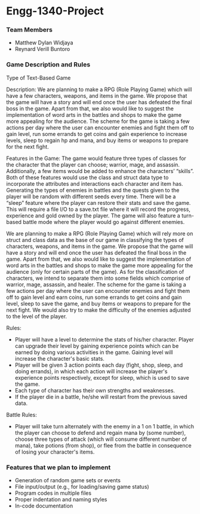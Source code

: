 # Engg-1340-Project
### Team Members
- Matthew Dylan Widjaya
- Reynard Verill Buntoro
### Game Description and Rules
Type of Text-Based Game

Description:
We are planning to make a RPG (Role Playing Game) which will have a few characters, weapons, and items in the game. We propose that the game will have a story and will end once the user has defeated the final boss in the game. Apart from that, we also would like to suggest the implementation of word arts in the battles and shops to make the game more appealing for the audience. The scheme for the game is taking a few actions per day where the user can encounter enemies and fight them off to gain level, run some errands to get coins and gain experience to increase levels, sleep to regain hp and mana, and buy items or weapons to prepare for the next fight. 

Features in the Game:
The game would feature three types of classes for the character that the player can choose; warrior, mage, and assassin. Additionally, a few items would be added to enhance the characters’ “skills”. Both of these features would use the class and struct data type to incorporate the attributes and interactions each character and item has. Generating the types of enemies in battles and the quests given to the player will be random with different seeds every time. There will be a “sleep” feature where the player can restore their stats and save the game. This will require a file I/O to a save.txt file where it will record the progress, experience and gold owned by the player. The game will also feature a turn-based battle mode where the player would go against different enemies. 

We are planning to make a RPG (Role Playing Game) which will rely more on struct and class data as the base of our game in classifying the types of characters, weapons, and items in the game. We propose that the game will have a story and will end once the user has defeated the final boss in the game. Apart from that, we also would like to suggest the implementation of word arts in the battles and shops to make the game more appealing for the audience (only for certain parts of the game). As for the classification of characters, we intend to separate them into some fields which comprise of warrior, mage, assassin, and healer. The scheme for the game is taking a few actions per day where the user can encounter enemies and fight them off to gain level and earn coins, run some errands to get coins and gain level, sleep to save the game, and buy items or weapons to prepare for the next fight. We would also try to make the difficulty of the enemies adjusted to the level of the player.

Rules:
- Player will have a level to determine the stats of his/her character. Player can upgrade their level by gaining experience points which can be earned by doing various activities in the game. Gaining level will increase the character's basic stats.
- Player will be given 3 action points each day (fight, shop, sleep, and doing errands), in which each action will increase the player's experience points respectively, except for sleep, which is used to save the game.
- Each type of character has their own strengths and weaknesses.
- If the player die in a battle, he/she will restart from the previous saved data.

Battle Rules:
- Player will take turn alternately with the enemy in a 1 on 1 battle, in which the player can choose to defend and regain mana by (some number), choose three types of attack (which will consume different number of mana), take potions (from shop), or flee from the battle in consequence of losing your character's items.

### Features that we plan to implement

- Generation of random game sets or events
- File input/output (e.g., for loading/saving game status)
- Program codes in multiple files
- Proper indentation and naming styles
- In-code documentation




